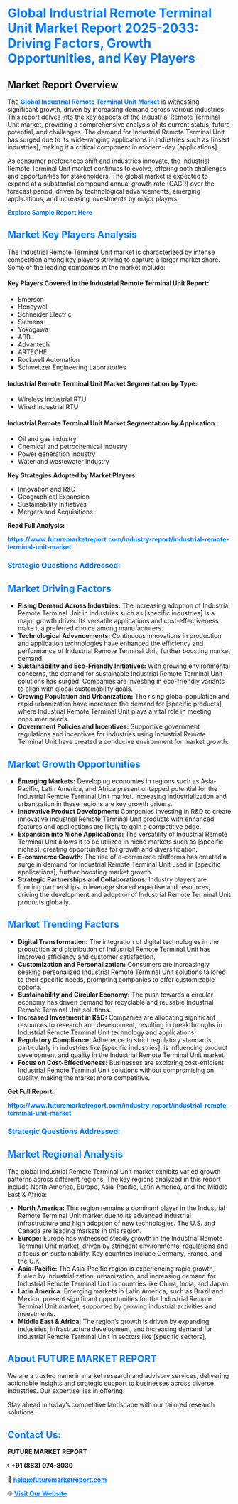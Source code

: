 <h1 style="color: #007BFF;">Global Industrial Remote Terminal Unit Market Report 2025-2033: Driving Factors, Growth Opportunities, and Key Players</h1>

<section id="overview">
<h2>Market Report Overview</h2>
<p>The <a href="https://www.futuremarketreport.com/industry-report/industrial-remote-terminal-unit-market" style="color: #007BFF; text-decoration: none;"><strong>Global Industrial Remote Terminal Unit Market</strong></a> is witnessing significant growth, driven by increasing demand across various industries. This report delves into the key aspects of the Industrial Remote Terminal Unit market, providing a comprehensive analysis of its current status, future potential, and challenges. The demand for Industrial Remote Terminal Unit has surged due to its wide-ranging applications in industries such as [insert industries], making it a critical component in modern-day [applications].</p>
<p>As consumer preferences shift and industries innovate, the Industrial Remote Terminal Unit market continues to evolve, offering both challenges and opportunities for stakeholders. The global market is expected to expand at a substantial compound annual growth rate (CAGR) over the forecast period, driven by technological advancements, emerging applications, and increasing investments by major players.</p>
</section>

<section id="overview">
<p><a href="https://www.futuremarketreport.com/request-sample/reportId=106316" style="color: #007BFF; text-decoration: none;"><strong>Explore Sample Report Here</strong></a></p>
</section>

<section id="key-players">
<h2 style="color: #007BFF;">Market Key Players Analysis</h2>
<p>The Industrial Remote Terminal Unit market is characterized by intense competition among key players striving to capture a larger market share. Some of the leading companies in the market include:</p>
<h4>Key Players Covered in the Industrial Remote Terminal Unit Report:</h4>
<ul><li>Emerson</li><li>Honeywell</li><li>Schneider Electric</li><li>Siemens</li><li>Yokogawa</li><li>ABB</li><li>Advantech</li><li>ARTECHE</li><li>Rockwell Automation</li><li>Schweitzer Engineering Laboratories</li></ul>
<h4>Industrial Remote Terminal Unit Market Segmentation by Type:</h4>
<ul><li>Wireless industrial RTU</li><li>Wired industrial RTU</li></ul>

<h4>Industrial Remote Terminal Unit Market Segmentation by Application:</h4>
<ul><li>Oil and gas industry</li><li>Chemical and petrochemical industry</li><li>Power generation industry</li><li>Water and wastewater industry</li></ul>
<p><strong>Key Strategies Adopted by Market Players:</strong></p>
<ul>
<li>Innovation and R&D</li>
<li>Geographical Expansion</li>
<li>Sustainability Initiatives</li>
<li>Mergers and Acquisitions</li>
</ul>
</section>

<section>
<p><strong>Read Full Analysis: </strong></p><a href="https://www.futuremarketreport.com/industry-report/industrial-remote-terminal-unit-market" style="color: #007BFF; text-decoration: none;"><strong>https://www.futuremarketreport.com/industry-report/industrial-remote-terminal-unit-market</strong></a>
<h3 style="color: #007BFF;">Strategic Questions Addressed:</h3>
</section>

<section id="driving-factors">
<h2 style="color: #007BFF;">Market Driving Factors</h2>
<ul>
<li><strong>Rising Demand Across Industries:</strong> The increasing adoption of Industrial Remote Terminal Unit in industries such as [specific industries] is a major growth driver. Its versatile applications and cost-effectiveness make it a preferred choice among manufacturers.</li>
<li><strong>Technological Advancements:</strong> Continuous innovations in production and application technologies have enhanced the efficiency and performance of Industrial Remote Terminal Unit, further boosting market demand.</li>
<li><strong>Sustainability and Eco-Friendly Initiatives:</strong> With growing environmental concerns, the demand for sustainable Industrial Remote Terminal Unit solutions has surged. Companies are investing in eco-friendly variants to align with global sustainability goals.</li>
<li><strong>Growing Population and Urbanization:</strong> The rising global population and rapid urbanization have increased the demand for [specific products], where Industrial Remote Terminal Unit plays a vital role in meeting consumer needs.</li>
<li><strong>Government Policies and Incentives:</strong> Supportive government regulations and incentives for industries using Industrial Remote Terminal Unit have created a conducive environment for market growth.</li>
</ul>
</section>

<section id="growth-opportunities">
<h2 style="color: #007BFF;">Market Growth Opportunities</h2>
<ul>
<li><strong>Emerging Markets:</strong> Developing economies in regions such as Asia-Pacific, Latin America, and Africa present untapped potential for the Industrial Remote Terminal Unit market. Increasing industrialization and urbanization in these regions are key growth drivers.</li>
<li><strong>Innovative Product Development:</strong> Companies investing in R&D to create innovative Industrial Remote Terminal Unit products with enhanced features and applications are likely to gain a competitive edge.</li>
<li><strong>Expansion into Niche Applications:</strong> The versatility of Industrial Remote Terminal Unit allows it to be utilized in niche markets such as [specific niches], creating opportunities for growth and diversification.</li>
<li><strong>E-commerce Growth:</strong> The rise of e-commerce platforms has created a surge in demand for Industrial Remote Terminal Unit used in [specific applications], further boosting market growth.</li>
<li><strong>Strategic Partnerships and Collaborations:</strong> Industry players are forming partnerships to leverage shared expertise and resources, driving the development and adoption of Industrial Remote Terminal Unit products globally.</li>
</ul>
</section>

<section id="trending-factors">
<h2 style="color: #007BFF;">Market Trending Factors</h2>
<ul>
<li><strong>Digital Transformation:</strong> The integration of digital technologies in the production and distribution of Industrial Remote Terminal Unit has improved efficiency and customer satisfaction.</li>
<li><strong>Customization and Personalization:</strong> Consumers are increasingly seeking personalized Industrial Remote Terminal Unit solutions tailored to their specific needs, prompting companies to offer customizable options.</li>
<li><strong>Sustainability and Circular Economy:</strong> The push towards a circular economy has driven demand for recyclable and reusable Industrial Remote Terminal Unit solutions.</li>
<li><strong>Increased Investment in R&D:</strong> Companies are allocating significant resources to research and development, resulting in breakthroughs in Industrial Remote Terminal Unit technology and applications.</li>
<li><strong>Regulatory Compliance:</strong> Adherence to strict regulatory standards, particularly in industries like [specific industries], is influencing product development and quality in the Industrial Remote Terminal Unit market.</li>
<li><strong>Focus on Cost-Effectiveness:</strong> Businesses are exploring cost-efficient Industrial Remote Terminal Unit solutions without compromising on quality, making the market more competitive.</li>
</ul>
</section>

<section>
<p><strong>Get Full Report: </strong></p><a href="https://www.futuremarketreport.com/industry-report/industrial-remote-terminal-unit-market" style="color: #007BFF; text-decoration: none;"><strong>https://www.futuremarketreport.com/industry-report/industrial-remote-terminal-unit-market</strong></a>
<h3 style="color: #007BFF;">Strategic Questions Addressed:</h3>
</section>


<section id="regional-analysis">
<h2 style="color: #007BFF;">Market Regional Analysis</h2>
<p>The global Industrial Remote Terminal Unit market exhibits varied growth patterns across different regions. The key regions analyzed in this report include North America, Europe, Asia-Pacific, Latin America, and the Middle East & Africa:</p>
<ul>
<li><strong>North America:</strong> This region remains a dominant player in the Industrial Remote Terminal Unit market due to its advanced industrial infrastructure and high adoption of new technologies. The U.S. and Canada are leading markets in this region.</li>
<li><strong>Europe:</strong> Europe has witnessed steady growth in the Industrial Remote Terminal Unit market, driven by stringent environmental regulations and a focus on sustainability. Key countries include Germany, France, and the U.K.</li>
<li><strong>Asia-Pacific:</strong> The Asia-Pacific region is experiencing rapid growth, fueled by industrialization, urbanization, and increasing demand for Industrial Remote Terminal Unit in countries like China, India, and Japan.</li>
<li><strong>Latin America:</strong> Emerging markets in Latin America, such as Brazil and Mexico, present significant opportunities for the Industrial Remote Terminal Unit market, supported by growing industrial activities and investments.</li>
<li><strong>Middle East & Africa:</strong> The region’s growth is driven by expanding industries, infrastructure development, and increasing demand for Industrial Remote Terminal Unit in sectors like [specific sectors].</li>
</ul>
</section>

<footer>
<h2 style="color: #007BFF;">About FUTURE MARKET REPORT</h2>
<p>We are a trusted name in market research and advisory services, delivering actionable insights and strategic support to businesses across diverse industries. Our expertise lies in offering:</p>

<p>Stay ahead in today’s competitive landscape with our tailored research solutions.</p>

<h2 style="color: #007BFF;">Contact Us:</h2>
<p><strong>FUTURE MARKET REPORT</strong></p>
<p>📞 <strong>+91 (883) 074-8030</strong></p>
<p>📧 <strong><a href="mailto:help@futuremarketreport.com" style="color: #007BFF;">help@futuremarketreport.com</a></strong></p>
<p>🌐 <strong><a href="https://www.futuremarketreport.com/" style="color: #007BFF;">Visit Our Website</a></strong></p>
</footer>